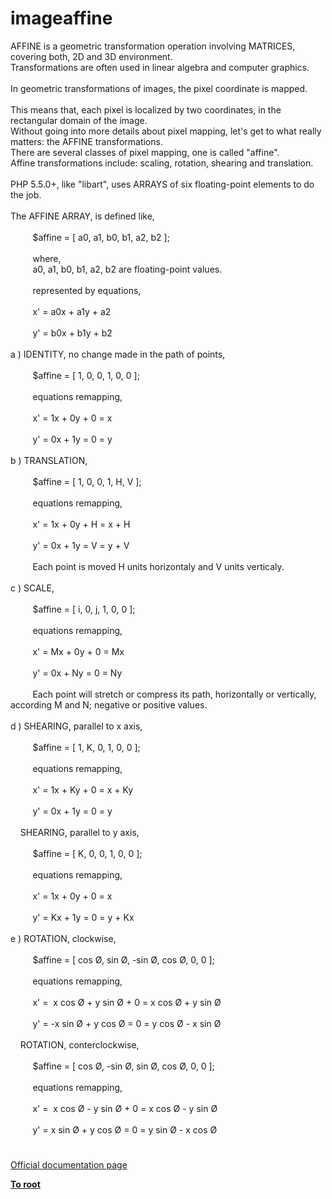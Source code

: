 # imageaffine




<div class="phpcode"><span class="html">
AFFINE is a geometric transformation operation involving MATRICES, covering both, 2D and 3D environment.<br>Transformations are often used in linear algebra and computer graphics.<br><br>In geometric transformations of images, the pixel coordinate is mapped.<br><br>This means that, each pixel is localized by two coordinates, in the rectangular domain of the image.<br>Without going into more details about pixel mapping, let&apos;s get to what really matters: the AFFINE transformations.<br>There are several classes of pixel mapping, one is called &quot;affine&quot;.<br>Affine transformations include: scaling, rotation, shearing and translation.<br><br>PHP 5.5.0+, like &quot;libart&quot;, uses ARRAYS of six floating-point elements to do the job.<br><br>The AFFINE ARRAY, is defined like, <br><br>&#xA0; &#xA0; &#xA0; &#xA0;&#xA0; $affine = [ a0, a1, b0, b1, a2, b2 ];<br>&#xA0; &#xA0; &#xA0; &#xA0;&#xA0; <br>&#xA0; &#xA0; &#xA0; &#xA0;&#xA0; where, <br>&#xA0; &#xA0; &#xA0; &#xA0;&#xA0; a0, a1, b0, b1, a2, b2 are floating-point values.<br>&#xA0; &#xA0; &#xA0; &#xA0; &#xA0; &#xA0; &#xA0; &#xA0; &#xA0; &#xA0;&#xA0; <br>&#xA0; &#xA0; &#xA0; &#xA0;&#xA0; represented by equations,<br>&#xA0; &#xA0; &#xA0; &#xA0;&#xA0; <br>&#xA0; &#xA0; &#xA0; &#xA0;&#xA0; x&apos; = a0x + a1y + a2<br>&#xA0; &#xA0; &#xA0; &#xA0; &#xA0; &#xA0; &#xA0; &#xA0; &#xA0; &#xA0;&#xA0; <br>&#xA0; &#xA0; &#xA0; &#xA0;&#xA0; y&apos; = b0x + b1y + b2<br>&#xA0; &#xA0; &#xA0; &#xA0;&#xA0; <br>a ) IDENTITY, no change made in the path of points,<br><br>&#xA0; &#xA0; &#xA0; &#xA0;&#xA0; $affine = [ 1, 0, 0, 1, 0, 0 ];<br>&#xA0; &#xA0; &#xA0; &#xA0;&#xA0; <br>&#xA0; &#xA0; &#xA0; &#xA0;&#xA0; equations remapping,<br>&#xA0; &#xA0; &#xA0; &#xA0;&#xA0; <br>&#xA0; &#xA0; &#xA0; &#xA0;&#xA0; x&apos; = 1x + 0y + 0 = x<br>&#xA0; &#xA0; &#xA0; &#xA0;&#xA0; <br>&#xA0; &#xA0; &#xA0; &#xA0;&#xA0; y&apos; = 0x + 1y = 0 = y<br>&#xA0; &#xA0; &#xA0; &#xA0;&#xA0; <br>b ) TRANSLATION,<br><br>&#xA0; &#xA0; &#xA0; &#xA0;&#xA0; $affine = [ 1, 0, 0, 1, H, V ];<br><br>&#xA0; &#xA0; &#xA0; &#xA0;&#xA0; equations remapping,<br>&#xA0; &#xA0; &#xA0; &#xA0;&#xA0; <br>&#xA0; &#xA0; &#xA0; &#xA0;&#xA0; x&apos; = 1x + 0y + H = x + H<br>&#xA0; &#xA0; &#xA0; &#xA0;&#xA0; <br>&#xA0; &#xA0; &#xA0; &#xA0;&#xA0; y&apos; = 0x + 1y = V = y + V<br>&#xA0; &#xA0; &#xA0; &#xA0;&#xA0; <br>&#xA0; &#xA0; &#xA0; &#xA0;&#xA0; Each point is moved H units horizontaly and V units verticaly.<br>&#xA0; &#xA0; &#xA0; &#xA0;&#xA0; <br>c ) SCALE,<br><br>&#xA0; &#xA0; &#xA0; &#xA0;&#xA0; $affine = [ i, 0, j, 1, 0, 0 ];<br><br>&#xA0; &#xA0; &#xA0; &#xA0;&#xA0; equations remapping,<br>&#xA0; &#xA0; &#xA0; &#xA0;&#xA0; <br>&#xA0; &#xA0; &#xA0; &#xA0;&#xA0; x&apos; = Mx + 0y + 0 = Mx<br>&#xA0; &#xA0; &#xA0; &#xA0;&#xA0; <br>&#xA0; &#xA0; &#xA0; &#xA0;&#xA0; y&apos; = 0x + Ny = 0 = Ny<br>&#xA0; &#xA0; &#xA0; &#xA0;&#xA0; <br>&#xA0; &#xA0; &#xA0; &#xA0;&#xA0; Each point will stretch or compress its path, horizontally or vertically, according M and N; negative or positive values.<br>&#xA0; &#xA0; &#xA0; &#xA0;&#xA0; <br>d ) SHEARING, parallel to x axis,<br><br>&#xA0; &#xA0; &#xA0; &#xA0;&#xA0; $affine = [ 1, K, 0, 1, 0, 0 ];<br><br>&#xA0; &#xA0; &#xA0; &#xA0;&#xA0; equations remapping,<br>&#xA0; &#xA0; &#xA0; &#xA0;&#xA0; <br>&#xA0; &#xA0; &#xA0; &#xA0;&#xA0; x&apos; = 1x + Ky + 0 = x + Ky<br>&#xA0; &#xA0; &#xA0; &#xA0;&#xA0; <br>&#xA0; &#xA0; &#xA0; &#xA0;&#xA0; y&apos; = 0x + 1y = 0 = y<br>&#xA0; &#xA0; &#xA0; &#xA0;&#xA0; <br>&#xA0; &#xA0; SHEARING, parallel to y axis,<br><br>&#xA0; &#xA0; &#xA0; &#xA0;&#xA0; $affine = [ K, 0, 0, 1, 0, 0 ];<br><br>&#xA0; &#xA0; &#xA0; &#xA0;&#xA0; equations remapping,<br>&#xA0; &#xA0; &#xA0; &#xA0;&#xA0; <br>&#xA0; &#xA0; &#xA0; &#xA0;&#xA0; x&apos; = 1x + 0y + 0 = x<br>&#xA0; &#xA0; &#xA0; &#xA0;&#xA0; <br>&#xA0; &#xA0; &#xA0; &#xA0;&#xA0; y&apos; = Kx + 1y = 0 = y + Kx<br>&#xA0; &#xA0; &#xA0; &#xA0;&#xA0; <br>e ) ROTATION, clockwise,<br><br>&#xA0; &#xA0; &#xA0; &#xA0;&#xA0; $affine = [ cos &#xD8;, sin &#xD8;, -sin &#xD8;, cos &#xD8;, 0, 0 ];<br><br>&#xA0; &#xA0; &#xA0; &#xA0;&#xA0; equations remapping,<br>&#xA0; &#xA0; &#xA0; &#xA0;&#xA0; <br>&#xA0; &#xA0; &#xA0; &#xA0;&#xA0; x&apos; =&#xA0; x cos &#xD8; + y sin &#xD8; + 0 = x cos &#xD8; + y sin &#xD8;<br>&#xA0; &#xA0; &#xA0; &#xA0;&#xA0; <br>&#xA0; &#xA0; &#xA0; &#xA0;&#xA0; y&apos; = -x sin &#xD8; + y cos &#xD8; = 0 = y cos &#xD8; - x sin &#xD8;<br>&#xA0; &#xA0; &#xA0; &#xA0;&#xA0; <br>&#xA0; &#xA0; ROTATION, conterclockwise,<br><br>&#xA0; &#xA0; &#xA0; &#xA0;&#xA0; $affine = [ cos &#xD8;, -sin &#xD8;, sin &#xD8;, cos &#xD8;, 0, 0 ];<br><br>&#xA0; &#xA0; &#xA0; &#xA0;&#xA0; equations remapping,<br>&#xA0; &#xA0; &#xA0; &#xA0;&#xA0; <br>&#xA0; &#xA0; &#xA0; &#xA0;&#xA0; x&apos; =&#xA0; x cos &#xD8; - y sin &#xD8; + 0 = x cos &#xD8; - y sin &#xD8;<br>&#xA0; &#xA0; &#xA0; &#xA0;&#xA0; <br>&#xA0; &#xA0; &#xA0; &#xA0;&#xA0; y&apos; = x sin &#xD8; + y cos &#xD8; = 0 = y sin &#xD8; - x cos &#xD8;</span>
</div>
  

#

[Official documentation page](https://www.php.net/manual/en/function.imageaffine.php)

**[To root](/README.md)**